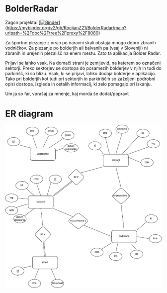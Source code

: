 # BolderRadar

Zagon projekta: [[![Binder](https://mybinder.org/badge_logo.svg)](https://mybinder.org/v2/gh/KocijanZ21/BolderRadar/main?urlpath=proxy%2F8080)](https://mybinder.org/v2/gh/KocijanZ21/BolderRadar/main?urlpath=%2Fdoc%2Ftree%2Fproxy%2F8080)

Za športno plezanje z vrvjo po naravni skali obstaja mnogo dobro zbranih vodničkov. Za plezanje po bolderjih ali balvanih pa (vsaj v Sloveniji) ni zbranih in urejenih plezališč na enem mestu. Zato ta aplikacija Bolder Radar.

Prijavi se lahko vsak. Na domači strani je zemljevid, na katerem so označeni sektorji. Preko sektorjev se dostopa do posamezih bolderjev v njih in tudi do parkirišč, ki so blizu. Vsak, ki se prijavi, lahko dodaja bolderje v aplikacijo. Tako pri bolderjih kot tudi pri sektorjih in parkiriščih so zaželjeni podrobni opisi dostopa, izgleda in ostalih informacij, ki zelo pomagajo pri iskanju.

Um ja so far, vprašaj za mnenje, kaj morda še dodat/popravt


# ER diagram
![ER diagram](BolderRadar.drawio.png)
